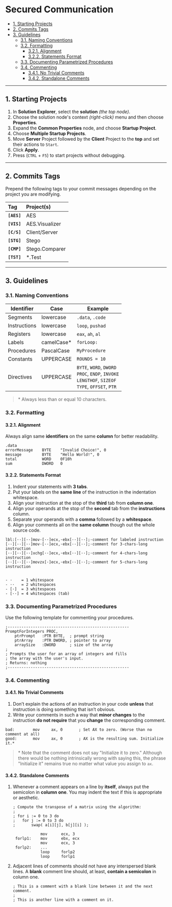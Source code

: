 # Secured Communication

<!-- TOC depthFrom:2 depthTo:4 -->

- [1. Starting Projects](#1-starting-projects)
- [2. Commits Tags](#2-commits-tags)
- [3. Guidelines](#3-guidelines)
    - [3.1. Naming Conventions](#31-naming-conventions)
    - [3.2. Formatting](#32-formatting)
        - [3.2.1. Alignment](#321-alignment)
        - [3.2.2. Statements Format](#322-statements-format)
    - [3.3. Documenting Parametrized Procedures](#33-documenting-parametrized-procedures)
    - [3.4. Commenting](#34-commenting)
        - [3.4.1. No Trivial Comments](#341-no-trivial-comments)
        - [3.4.2. Standalone Comments](#342-standalone-comments)

<!-- /TOC -->

---

## 1. Starting Projects

1. In **Solution Explorer**, select the **solution** _(the top node)_.
2. Choose the solution node's context _(right-click)_ menu and then choose **Properties**.
3. Expand the **Common Properties** node, and choose **Startup Project**.
4. Choose **Multiple Startup Projects**.
5. Move **Server** Project followed by the **Client** Project to the **top** and set their actions to `Start`.
6. Click **Apply**.
7. Press (`CTRL` + `F5`) to start projects without debugging.

---

## 2. Commits Tags

Prepend the following tags to your commit messages depending on the project you are modifying.

| Tag         | Project(s)     |
| :---------- | :------------- |
| **`[AES]`** | AES            |
| **`[VIS]`** | AES.Visualizer |
| **`[C/S]`** | Client/Server  |
| **`[STG]`** | Stego          |
| **`[CMP]`** | Stego.Comparer |
| **`[TST]`** | \*.Test        |

---

## 3. Guidelines

### 3.1. Naming Conventions

| Identifier   | Case        | Example                                                                                                    |
| ------------ | ----------- | ---------------------------------------------------------------------------------------------------------- |
| Segments     | lowercase   | `.data`, `.code`                                                                                           |
| Instructions | lowercase   | `loop`, `pushad`                                                                                           |
| Registers    | lowercase   | `eax`, `ah`, `al`                                                                                          |
| Labels       | camelCase\* | `forLoop:`                                                                                                 |
| Procedures   | PascalCase  | `MyProcedure`                                                                                              |
| Constants    | UPPERCASE   | `ROUNDS = 10`                                                                                              |
| Directives   | UPPERCASE   | `BYTE`, `WORD`, `DWORD`<br> `PROC`, `ENDP`, `INVOKE` <br> `LENGTHOF`, `SIZEOF`<br> `TYPE`, `OFFSET`, `PTR` |

> \* Always less than or equal 10 characters.

### 3.2. Formatting

#### 3.2.1. Alignment

Always align same **identifiers** on the same **column** for better readability.

```assembly
.data
errorMessage    BYTE    "Invalid Choice!", 0
message         BYTE    "Hello World!", 0
total           WORD    0F10h
sum             DWORD   0
```

#### 3.2.2. Statements Format

1. Indent your statements with **3 tabs**.
1. Put your labels on the **same line** of the instruction in the indentation whitespace.
1. Align your instruction at the stop of the **third** tab from **column one**.
1. Align your operands at the stop of the **second** tab from the **instructions** column.
1. Separate your operands with a **comma** followed by a **whitespace**.
1. Align your comments all on the **same column** though out the whole source code.

```assembly
lbl:[··][··]mov·[··]ecx,·ebx[··][··];·comment for labeled instruction
[··][··][··]mov·[··]ecx,·ebx[··][··];·comment for 3-chars-long instruction
[··][··][··]xchg[··]ecx,·ebx[··][··];·comment for 4-chars-long instruction
[··][··][··]movzx[·]ecx,·ebx[··][··];·comment for 5-chars-long instruction


- ·    = 1 whitespace
- ··   = 2 whitespaces
- [·]  = 3 whitespaces
- [··] = 4 whitespaces (tab)
```

### 3.3. Documenting Parametrized Procedures

Use the following template for commenting your procedures.

```assembly
;-----------------------------------------------------
PromptForIntegers PROC,
    ptrPrompt   :PTR BYTE,  ; prompt string
    ptrArray    :PTR DWORD, ; pointer to array
    arraySize   :DWORD      ; size of the array
;
; Prompts the user for an array of integers and fills
; the array with the user's input.
; Returns: nothing
;-----------------------------------------------------
```

### 3.4. Commenting

#### 3.4.1. No Trivial Comments

1. Don’t explain the actions of an instruction in your code **unless** that instruction is doing something that isn’t obvious.
1. Write your comments in such a way that **minor changes** to the instruction **do not require** that you **change** the corresponding comment.

```assembly
bad:        mov     ax, 0       ; Set AX to zero. (Worse than no comment at all)
good:       mov     ax, 0       ; AX is the resulting sum. Initialize it.*
```

> \* Note that the comment does not say "Initialize it to zero." Although there would be nothing intrinsically wrong with saying this, the phrase "Initialize it" remains true no matter what value you assign to `ax`.

#### 3.4.2. Standalone Comments

1. Whenever a comment appears on a line by **itself**, always put the semicolon in **column one**. You may indent the text if this is appropriate or aesthetic.

   ```assembly
   ; Compute the transpose of a matrix using the algorithm:
   ;
   ; for i := 0 to 3 do
   ;   for j := 0 to 3 do
   ;       swap( a[i][j], b[j][i] );

               mov      ecx, 3
    forlp1:    mov      ebx, ecx
               mov      ecx, 3
    forlp2:    ...
               loop     forlp2
               loop     forlp1
   ```

1. Adjacent lines of comments should not have any interspersed blank lines. A **blank** comment line should, at least, **contain a semicolon** in column one.

   ```assembly
   ; This is a comment with a blank line between it and the next comment.
   ;
   ; This is another line with a comment on it.
   ```
